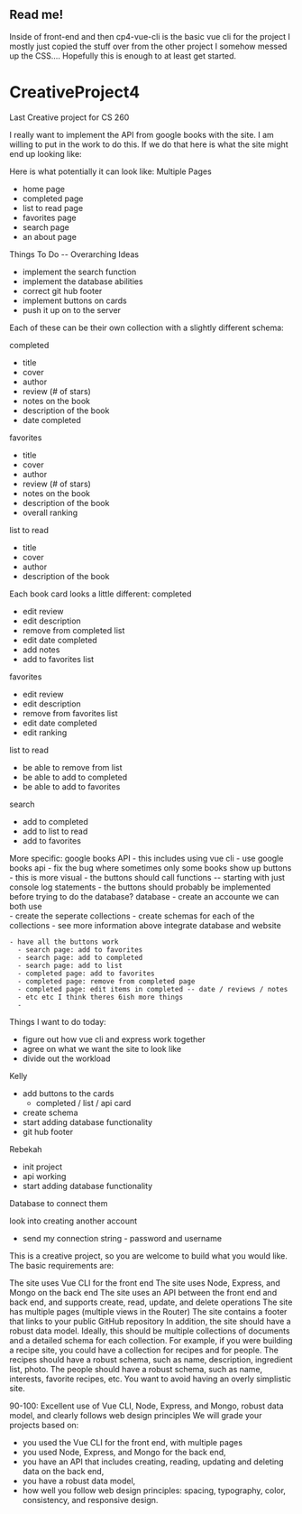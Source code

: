 ## Read me!
Inside of front-end and then cp4-vue-cli is the basic vue cli for the project
I mostly just copied the stuff over from the other project
I somehow messed up the CSS....
Hopefully this is enough to at least get started.


# CreativeProject4
Last Creative project for CS 260


I really want to implement the API from google books with the site. I am willing to put in the work to do this.
If we do that here is what the site might end up looking like: 

Here is what potentially it can look like:
Multiple Pages
 - home page
 - completed page
 - list to read page
 - favorites page
 - search page
 - an about page
 
 Things To Do -- Overarching Ideas
  - implement the search function
  - implement the database abilities
  - correct git hub footer
  - implement buttons on cards
  - push it up on to the server
  
 
 
 Each of these can be their own collection with a slightly different schema:
 
  completed
   - title
   - cover
   - author
   - review (# of stars)
   - notes on the book
   - description of the book
   - date completed

  favorites
   - title
   - cover
   - author
   - review (# of stars)
   - notes on the book
   - description of the book
   - overall ranking


  list to read
   - title
   - cover
   - author
   - description of the book

Each book card looks a little different:
 completed
   - edit review
   - edit description
   - remove from completed list
   - edit date completed
   - add notes
   - add to favorites list
 
 favorites
   - edit review
   - edit description
   - remove from favorites list
   - edit date completed
   - edit ranking
 
 list to read
   - be able to remove from list
   - be able to add to completed
   - be able to add to favorites
 
 search
   - add to completed
   - add to list to read
   - add to favorites
 

More specific:
google books API
     - this includes using vue cli
     - use google books api
     - fix the bug where sometimes only some books show up
buttons
     - this is more visual
     - the buttons should call functions -- starting with just console log statements
     - the buttons should probably be implemented before trying to do the database?
 database
    - create an accounte we can both use   
    - create the seperate collections
    - create schemas for each of the collections
    - see more information above
integrate database and website


    - have all the buttons work
      - search page: add to favorites
      - search page: add to completed
      - search page: add to list
      - completed page: add to favorites
      - completed page: remove from completed page
      - completed page: edit items in completed -- date / reviews / notes
      - etc etc I think theres 6ish more things
      - 





Things I want to do today:
  - figure out how vue cli and express work together
  - agree on what we want the site to look like
  - divide out the workload
  




Kelly
 - add buttons to the cards
 	- completed / list / api card 
 - create schema
 - start adding database functionality
 - git hub footer

Rebekah
- init project 
- api working
- start adding database functionality
 

Database to connect them


look into creating another account

- send my connection string - password and username






This is a creative project, so you are welcome to build what you would like. The basic requirements are:

The site uses Vue CLI for the front end
The site uses Node, Express, and Mongo on the back end
The site uses an API between the front end and back end, and supports create, read, update, and delete operations
The site has multiple pages (multiple views in the Router)
The site contains a footer that links to your public GitHub repository
In addition, the site should have a robust data model. Ideally, this should be multiple collections of documents and a detailed schema for each collection. For example, if you were building a recipe site, you could have a collection for recipes and for people. The recipes should have a robust schema, such as name, description, ingredient list, photo. The people should have a robust schema, such as name, interests, favorite recipes, etc.  You want to avoid having an overly simplistic site.


90-100: Excellent use of Vue CLI, Node, Express, and Mongo, robust data model, and clearly follows web design principles
We will grade your projects based on:
 - you used the Vue CLI for the front end, with multiple pages
 - you used Node, Express, and Mongo for the back end,
 - you have an API that includes creating, reading, updating and deleting data on the back end,
 - you have a robust data model,
 - how well you follow web design principles: spacing, typography, color, consistency, and responsive design.
